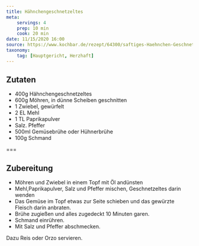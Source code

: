 ```yaml
---
title: Hähnchengeschnetzeltes
meta:
    servings: 4
    prep: 10 min
    cook: 20 min
date: 11/15/2020 16:00
source: https://www.kochbar.de/rezept/64300/saftiges-Haehnchen-Geschnetzeltes.html
taxonomy:
    tag: [Hauptgericht, Herzhaft]
---
```

## Zutaten

* 400g Hähnchengeschnetzeltes
* 600g Möhren, in dünne Scheiben geschnitten
* 1 Zwiebel, gewürfelt
* 2 EL Mehl
* 1 TL Paprikapulver
* Salz. Pfeffer
* 500ml Gemüsebrühe oder Hühnerbrühe
* 100g Schmand

===

## Zubereitung

* Möhren und Zwiebel in einem Topf mit Öl andünsten
* Mehl,Paprikapulver, Salz und Pfeffer mischen, Geschnetzeltes darin wenden
* Das Gemüse im Topf etwas zur Seite schieben und das gewürzte Fleisch darin anbraten.
* Brühe zugießen und alles zugedeckt 10 Minuten garen.
* Schmand einrühren.
* Mit Salz und Pfeffer abschmecken.

Dazu Reis oder Orzo servieren.